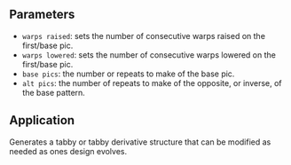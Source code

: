
## Parameters
- `warps raised`: sets the number of consecutive warps raised on the first/base pic.
- `warps lowered`: sets the number of consecutive warps lowered on the first/base pic.
- `base pics`: the number or repeats to make of the base pic.
- `alt pics`: the number of repeats to make of the opposite, or inverse, of the base pattern.

## Application
Generates a tabby or tabby derivative structure that can be modified as needed as ones design evolves.
